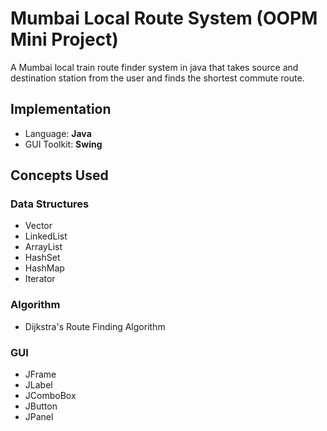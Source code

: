 # Mumbai Local Route System (OOPM Mini Project)

A Mumbai local train route finder system in java that takes source and
destination station from the user and finds the shortest commute route.

## Implementation

- Language: **Java**
- GUI Toolkit: **Swing**

## Concepts Used

### Data Structures

- Vector
- LinkedList
- ArrayList
- HashSet
- HashMap
- Iterator

### Algorithm

- Dijkstra's Route Finding Algorithm

### GUI

- JFrame
- JLabel
- JComboBox
- JButton
- JPanel

